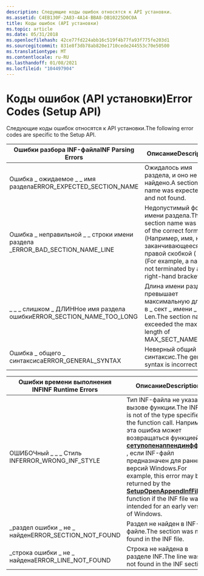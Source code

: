 ```yaml
---
description: Следующие коды ошибок относятся к API установки.
ms.assetid: C4EB130F-2A83-4A14-BBA8-DB10225D0C0A
title: Коды ошибок (API установки)
ms.topic: article
ms.date: 05/31/2018
ms.openlocfilehash: 42ce77fd224abb16c519f4b77fa93f775fe203d1
ms.sourcegitcommit: 831e8f3db78ab820e1710cede244553c70e50500
ms.translationtype: MT
ms.contentlocale: ru-RU
ms.lasthandoff: 01/08/2021
ms.locfileid: "104497904"
---
```

# <a name="error-codes-setup-api"></a><span data-ttu-id="a1927-103">Коды ошибок (API установки)</span><span class="sxs-lookup"><span data-stu-id="a1927-103">Error Codes (Setup API)</span></span>

<span data-ttu-id="a1927-104">Следующие коды ошибок относятся к API установки.</span><span class="sxs-lookup"><span data-stu-id="a1927-104">The following error codes are specific to the Setup API.</span></span>



| <span data-ttu-id="a1927-105">Ошибки разбора INF-файла</span><span class="sxs-lookup"><span data-stu-id="a1927-105">INF Parsing Errors</span></span>              | <span data-ttu-id="a1927-106">Описание</span><span class="sxs-lookup"><span data-stu-id="a1927-106">Description</span></span>                                                                                                         |
|---------------------------------|---------------------------------------------------------------------------------------------------------------------|
| <span data-ttu-id="a1927-107">Ошибка \_ ожидаемое \_ \_ имя раздела</span><span class="sxs-lookup"><span data-stu-id="a1927-107">ERROR\_EXPECTED\_SECTION\_NAME</span></span>  | <span data-ttu-id="a1927-108">Ожидалось имя раздела, и оно не найдено.</span><span class="sxs-lookup"><span data-stu-id="a1927-108">A section name was expected and not found.</span></span>                                                                          |
| <span data-ttu-id="a1927-109">Ошибка \_ неправильной \_ \_ строки имени раздела \_</span><span class="sxs-lookup"><span data-stu-id="a1927-109">ERROR\_BAD\_SECTION\_NAME\_LINE</span></span> | <span data-ttu-id="a1927-110">Недопустимый формат имени раздела.</span><span class="sxs-lookup"><span data-stu-id="a1927-110">The section name was not of the correct format.</span></span> <span data-ttu-id="a1927-111">(Например, имя, не заканчивающееся правой скобкой ( \] ).</span><span class="sxs-lookup"><span data-stu-id="a1927-111">(For example, a name not terminated by a right-hand bracket ( \] ).</span></span> |
| <span data-ttu-id="a1927-112">\_ \_ \_ слишком \_ ДЛИННое имя раздела ошибки</span><span class="sxs-lookup"><span data-stu-id="a1927-112">ERROR\_SECTION\_NAME\_TOO\_LONG</span></span> | <span data-ttu-id="a1927-113">Длина имени раздела превышает максимальную длину в \_ сект \_ имени \_ Len.</span><span class="sxs-lookup"><span data-stu-id="a1927-113">The section name exceeded the maximum length of MAX\_SECT\_NAME\_LEN.</span></span>                                               |
| <span data-ttu-id="a1927-114">Ошибка \_ общего \_ синтаксиса</span><span class="sxs-lookup"><span data-stu-id="a1927-114">ERROR\_GENERAL\_SYNTAX</span></span>          | <span data-ttu-id="a1927-115">Неверный общий синтаксис.</span><span class="sxs-lookup"><span data-stu-id="a1927-115">The general syntax is incorrect.</span></span>                                                                                    |



 



| <span data-ttu-id="a1927-116">Ошибки времени выполнения INF</span><span class="sxs-lookup"><span data-stu-id="a1927-116">INF Runtime Errors</span></span>         | <span data-ttu-id="a1927-117">Описание</span><span class="sxs-lookup"><span data-stu-id="a1927-117">Description</span></span>                                                                                                                                                                                                                                    |
|----------------------------|------------------------------------------------------------------------------------------------------------------------------------------------------------------------------------------------------------------------------------------------|
| <span data-ttu-id="a1927-118">ОШИБОЧный \_ \_ \_ Стиль INF</span><span class="sxs-lookup"><span data-stu-id="a1927-118">ERROR\_WRONG\_INF\_STYLE</span></span>   | <span data-ttu-id="a1927-119">Тип INF-файла не указан в вызове функции.</span><span class="sxs-lookup"><span data-stu-id="a1927-119">The INF file is not of the type specified in the function call.</span></span> <span data-ttu-id="a1927-120">Например, эта ошибка может возвращаться функцией [**сетупопенаппендинффиле**](/windows/desktop/api/Setupapi/nf-setupapi-setupopenappendinffilea) , если INF-файл предназначен для ранних версий Windows.</span><span class="sxs-lookup"><span data-stu-id="a1927-120">For example, this error may be returned by the [**SetupOpenAppendInfFile**](/windows/desktop/api/Setupapi/nf-setupapi-setupopenappendinffilea) function if the INF file was intended for an early version of Windows.</span></span> |
| <span data-ttu-id="a1927-121">\_раздел ошибки \_ не \_ найден</span><span class="sxs-lookup"><span data-stu-id="a1927-121">ERROR\_SECTION\_NOT\_FOUND</span></span> | <span data-ttu-id="a1927-122">Раздел не найден в INF-файле.</span><span class="sxs-lookup"><span data-stu-id="a1927-122">The section was not found in the INF file.</span></span>                                                                                                                                                                                                     |
| <span data-ttu-id="a1927-123">\_строка ошибки \_ не \_ найдена</span><span class="sxs-lookup"><span data-stu-id="a1927-123">ERROR\_LINE\_NOT\_FOUND</span></span>    | <span data-ttu-id="a1927-124">Строка не найдена в разделе INF.</span><span class="sxs-lookup"><span data-stu-id="a1927-124">The line was not found in the INF section.</span></span>                                                                                                                                                                                                     |



 

 

 




